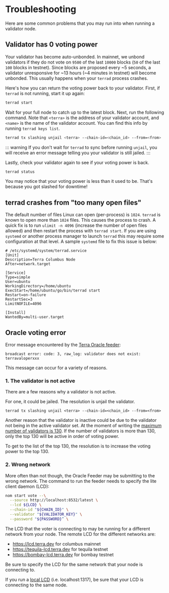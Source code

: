 # Troubleshooting

Here are some common problems that you may run into when running a validator node.

## Validator has 0 voting power

Your validator has become auto-unbonded. In mainnet, we unbond validators if they do not vote on `9500` of the last `10000` blocks (`50` of the last `100` blocks in testnet). Since blocks are proposed every ~5 seconds, a validator unresponsive for ~13 hours (~4 minutes in testnet) will become unbonded. This usually happens when your `terrad` process crashes.

Here's how you can return the voting power back to your validator. First, if `terrad` is not running, start it up again:

```bash
terrad start
```

Wait for your full node to catch up to the latest block. Next, run the following command. Note that `<terra>` is the address of your validator account, and `<name>` is the name of the validator account. You can find this info by running `terrad keys list`.

```bash
terrad tx slashing unjail <terra> --chain-id=<chain_id> --from=<from>
```

::: warning
If you don't wait for `terrad` to sync before running `unjail`, you will receive an error message telling you your validator is still jailed.
:::

Lastly, check your validator again to see if your voting power is back.

```bash
terrad status
```

You may notice that your voting power is less than it used to be. That's because you got slashed for downtime!

## terrad crashes from "too many open files"

The default number of files Linux can open (per-process) is `1024`. `terrad` is known to open more than `1024` files. This causes the process to crash. A quick fix is to run `ulimit -n 4096` (increase the number of open files allowed) and then restart the process with `terrad start`. If you are using `systemd` or another process manager to launch `terrad` this may require some configuration at that level. A sample `systemd` file to fix this issue is below:

```systemd
# /etc/systemd/system/terrad.service
[Unit]
Description=Terra Columbus Node
After=network.target

[Service]
Type=simple
User=ubuntu
WorkingDirectory=/home/ubuntu
ExecStart=/home/ubuntu/go/bin/terrad start
Restart=on-failure
RestartSec=3
LimitNOFILE=4096

[Install]
WantedBy=multi-user.target
```

## Oracle voting error

Error message encountered by the [Terra Oracle feeder](https://github.com/terra-money/oracle-feeder):

    broadcast error: code: 3, raw_log: validator does not exist: terravaloperxxx

This message can occur for a variety of reasons.

### 1. The validator is not active

There are a few reasons why a validator is not active.

For one, it could be jailed. The resolution is unjail the validator.

    terrad tx slashing unjail <terra> --chain-id=<chain_id> --from=<from>

Another reason that the validator is inactive could be due to the validator not being in the active validator set. At the moment of writing the [maximum number of validators is 130](https://docs.terra.money/validators.html#delegations). If the number of validators is more than 130, only the top 130 will be active in order of voting power.

To get to the list of the top 130, the resolution is to increase the voting power to the top 130.

### 2. Wrong network

More often than not though, the Oracle Feeder may be submitting to the wrong network. The command to run the feeder needs to specify the lite client daemon (LCD):

```bash
nom start vote --\
  --source http://localhost:8532/latest \
  --lcd ${LCD} \
  --chain-id "${CHAIN_ID}" \
  --validator "${VALIDATOR_KEY}" \
  --password "${PASSWORD}” \
```

The LCD that the voter is connecting to may be running for a different network from your node. The remote LCD for the different networks are:

- https://lcd.terra.dev for columbus mainnet
- https://tequila-lcd.terra.dev for tequila testnet
- https://bombay-lcd.terra.dev for bombay testnet

Be sure to specify the LCD for the same network that your node is connecting to.

If you run a [local LCD](https://docs.terra.money/terrad/lcd.html) (i.e. localhost:1317), be sure that your LCD is connecting to the same node.